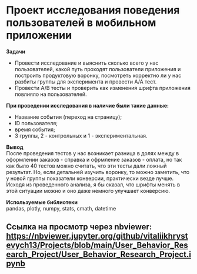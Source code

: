 # Проект исследования поведения пользователей в мобильном приложении  

**Задачи**  
- Провести исследование и выяснить сколько всего у нас пользователей, какой путь проходят пользователи приложения и построить продуктовую воронку, посмотреть корректно ли у нас разбиты группы для эксперимента и провести А/А тест.  
- Провести А/В тесты и проверить как изменения шрифта приложения повлияло на пользователей.  

**При проведении исследования в наличие были такие данные:**  

- Название события (переход на страницу);  
- ID пользователя;  
- время события;  
- 3 группы, 2 - контрольных и 1 - экспериментальная. 

**Вывод**   
После проведения тестов у нас возникает разница в долях между в оформлении заказов - справка и офрмление заказов - оплата, но так как было 40 тестов можно считать, что эти тесты дали ложный результат. Но, если детальней изучить воронку, то можно заметить, что у новой группы показатели конверсии, практически везде лучше. Исходя из проведенного анализа, я бы сказал, что шрифты менять в этой ситуации можно и оно даже немного улучшает конверсию.

**Используемые библиотеки**  
pandas, plotly, numpy, stats, cmath, datetime

## Ссылка на просмотр через nbviewer: https://nbviewer.jupyter.org/github/vitaliikhrystevych13/Projects/blob/main/User_Behavior_Research_Project/User_Behavior_Research_Project.ipynb  

